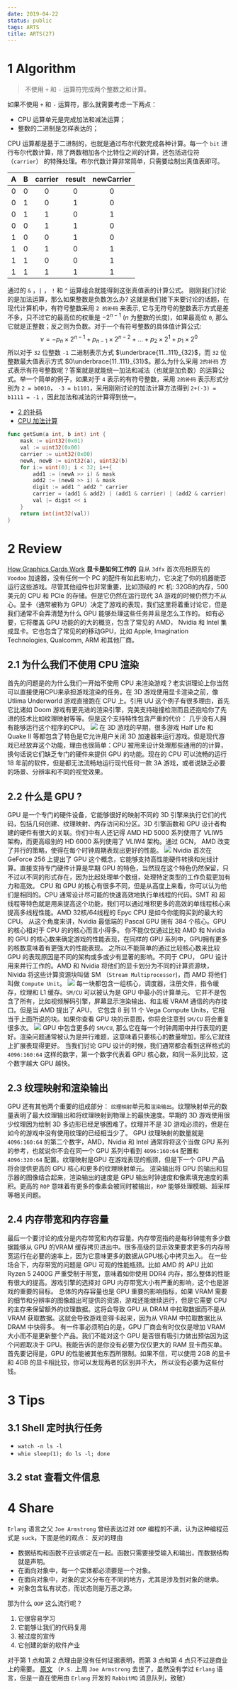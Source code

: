 ```yaml
---
date: 2019-04-22
status: public
tags: ARTS
title: ARTS(27)
---
```


# 1 Algorithm
> 不使用 `+` 和 `-` 运算符完成两个整数之和计算。

如果不使用 `+` 和 `-` 运算符，那么就需要考虑一下两点：
- CPU 运算单元是完成加法和减法运算；
- 整数的二进制是怎样表达的；

CPU 运算都是基于二进制的，也就是通过布尔代数完成各种计算。每一个 `bit` 进行布尔代数计算，除了两数相加各个比特位之间的计算，还包括进位符（`carrier`） 的特殊处理。布尔代数计算非常简单，只需要绘制出真值表即可。

A | B | carrier | result | newCarrier
:---:|:---: | :---: | :---: | :---:
0 | 0 | 0 | 0 | 0
0 | 1 | 0 | 1 | 0
0 | 1 | 1 | 0 | 1
0 | 0 | 1 | 1 | 0
1 | 0 | 0 | 1 | 0
1 | 0 | 1 | 0 | 1
1 | 1 | 0 | 0 | 1
1 | 1 | 1 | 1 | 1

通过的 `&` ，`|` ， `!` 和 `^`  运算组合就能得到这张真值表的计算公式。
刚刚我们讨论的是加法运算，那么如果整数是负数怎么办? 这就是我们接下来要讨论的话题，在现代计算机中，有符号整数采用 `2 的补码` 来表示, 它与无符号的整数表示方式是差不多，只不过它的最高位的权重是 $-2^{n-1}$ ($n$ 为整数的长度)，如果最高位 `0`, 那么它就是正整数；反之则为负数。对于一个有符号整数的具体值计算公式:
$$v = -p_n\times 2^{n-1} + p_{n-1} \times 2 ^{n-2}  + \ldots + p_2\times 2^1 + p_1 \times 2^0$$
所以对于 `32` 位整数 `-1` 二进制表示方式 $\underbrace{11...111}_{32}$，而 `32` 位整数最大值表示方式  $0\underbrace{11..111}_{31}$。那么为什么采用 `2的补码` 方式表示有符号整数呢？答案就是就能统一加法和减法（也就是加负数）的运算公式。举一个简单的例子，如果对于 `4` 表示的有符号整数，采用 `2的补码` 表示形式分别为 `2 = b0010`， `-3 = b1101`，采用刚刚讨论的加法计算方法得到  `2+(-3) = b1111 = -1` ，因此加法和减法的计算得到统一。
- [2 的补码](http://www.ruanyifeng.com/blog/2009/08/twos_complement.html)
- [CPU 加法计算](https://www.zhihu.com/question/24648757)

```go
func getSum(a int, b int) int {
	mask := uint32(0x01)
	val := uint32(0x00)
	carrier := uint32(0x00)
	newA, newB := uint32(a), uint32(b)
	for i:= uint(0); i < 32; i++{
		add1 := (newA >> i) & mask
		add2 := (newB >> i) & mask
		digit := add1 ^ add2 ^ carrier
		carrier = (add1 & add2) | (add1 & carrier) | (add2 & carrier)
		val |= digit << i
	}
    return int(int32(val))
}
```
# 2 Review
[How Graphics Cards Work](https://www.extremetech.com/gaming/269335-how-graphics-cards-work)
**显卡是如何工作的**
自从 `3dfx` 首次亮相原先的 `Voodoo` 加速器，没有任何一个 PC 的配件有如此影响力，它决定了你的机器能否运行这些游戏。尽管其他组件也非常重要，比如顶级的 `PC` 机: 32GB的内存，500 美元的 CPU 和 PCIe 的存储。但是它仍然在运行现代 3A 游戏的时候仍然力不从心。显卡（通常被称为 GPU）决定了游戏的表现，我们这里将着重讨论它，但是我们通常不会弄清楚为什么 GPU 能够处理这些任务并且是怎么工作的。
如有必要，它将覆盖 GPU 功能的的大的概览，包含了常见的 AMD， Nvidia 和 Intel 集成显卡。它也包含了常见的的移动GPU，比如 Apple, Imagination Technologies, Qualcomm, ARM 和其他厂商。

## 2.1 为什么我们不使用 CPU 渲染
首先的问题是的为什么我们一开始不使用 CPU 来渲染游戏？老实讲理论上你当然可以直接使用CPU来承担游戏渲染的任务。在 3D 游戏使用显卡渲染之前，像 Utlima Underworld 游戏直接跑在 CPU 上。引用 UU 这个例子有很多理由，首先它比诸如 Doom 游戏有更先进的渲染引擎，完美支持碰撞检测而且还抱哈你了先进的技术比如纹理映射等等。但是这个支持特性包含严重的代价： 几乎没有人拥有能够运行这个程序的CPU。
![](./_image/2019-04-24-19-51-51.jpg)
在 3D 游戏的早期，很多游戏 Half Life 和 Quake II 等都包含了特色是它允许用户关闭 3D 加速器来运行游戏。但是现代游戏已经放弃这个功能，理由也很简单：CPU 被用来设计处理那些通用的的计算，换句话说它们缺乏专门的硬件来提供 GPU 的功能。现在的  CPU 可以流畅的运行 18 年前的软件，但是都无法流畅地运行现代任何一款 3A 游戏，或者说缺乏必要的场景、分辨率和不同的视觉效果。

## 2.2 什么是 GPU ?
GPU 是一个专门的硬件设备，它能够很好的映射不同的 3D 引擎来执行它们的代码，包括几何创建、纹理映射、内存访问和分区。3D 引擎函数和 GPU 设计者构建的硬件有很大的关联。你们中有人还记得 AMD HD 5000 系列使用了 VLIW5 架构，而更高级别的 HD 6000 系列使用了 VLIW4 架构。通过 GCN， AMD 改变了并行的策略，使得在每个时钟周期表现出更好的性能。
![](./_image/2019-04-24-20-04-52.jpg)
Nvidia 首次在 GeForce 256 上提出了 GPU 这个概念，它能够支持高性能硬件转换和光线计算。直接支持专门硬件计算是早期 GPU 的特色，当然现在这个特色仍然保留，只不过以不同的形式存在，因为比起处理单个数组，处理特定类型的工作负载更加有力和高效。
CPU 和 GPU 的核心有很多不同，但是从高度上来看，你可以认为他们是相同的。CPU 通常设计尽可能的快速高效地执行单线程的代码。SMT 和 超线程等特色就是用来提高这个功能，我们可以通过堆积更多的高效的单线程核心来提高多线程性能。AMD 32核/64线程的 Epyc CPU 是如今你能购买到的最大的 CPU。 从这个角度来讲，Nvidia 最低端的 Pascal GPU 拥有 384 个核心。GPU 的核心相对于 CPU 的的核心而言小得多。
你不能仅仅通过比较 AMD 和 Nvidia 的 GPU 的核心数来确定游戏的性能表现，在同样的 GPU 系列中，GPU拥有更多的核数意味着有更强大的性能表现。
之所以不能简单的通过比较核心数来比较 GPU 的表现原因是不同的架构或多或少有显著的影响。不同于 CPU， GPU 设计用来并行工作的。AMD 和 Nvidia 将他们的显卡划分为不同的计算资源块，Nivida 将这些计算资源块叫做 SM （`Stream Multiprocessor`)，而 AMD 将他们叫做 `Compute Unit`。
![](./_image/2019-04-25-22-09-45.jpg)
每一块都包含一组核心，调度器，注册文件，指令缓存，纹理和 L1 缓存。`SM/CU` 可以被认为是 GPU 中最小的计算单元。 它并不是包含了所有，比如视频解码引擎，屏幕显示渲染输出、和主板 VRAM 通信的内存接口。但是当 AMD 提出了 APU， 它包含 8 到 11 个 Vega Compute Units，它相当于上面所说的块。如果你查看 GPU 块的示意图，你将会注意到 `SM/CU` 将会重复很多次。
![](./_image/2019-04-25-22-17-22.jpg)
GPU 中包含更多的 `SM/CU`, 那么它在每一个时钟周期中并行表现的更好。渲染问题通常被认为是并行难题，这意味着只要核心的数量增加，那么它就往上扩展表现得更好。
当我们讨论 GPU 设计的时候，我们通常都会看到这样格式的 `4096:160:64` 这样的数字，第一个数字代表着 GPU 核心数，和同一系列比较，这个数字越大 GPU 越快。
## 2.3 纹理映射和渲染输出
GPU 还有其他两个重要的组成部分： `纹理映射`单元和`渲染输出`。纹理映射单元的数量表明了最大纹理输出和将纹理映射到物理上的最快速度。早期的 3D 游戏使用很少纹理因为绘制 3D 多边形已经足够困难了。纹理并不是 3D 游戏必须的，但是在如今的游戏中没有使用纹理的已经相当少了。
GPU 纹理映射的数量就是 `4096:160:64` 的第二个数字，AMD，Nvidia 和 Intel  通常将将这个当做 GPU 系列的参考，也就说你不会在同一个 GPU 系列中看到 `4096:160:64` 配置和 `4096:320:64` 配置。纹理映射是GPU 在游戏表现的瓶颈，但是下一个 GPU 产品将会提供更高的 GPU 核心和更多的纹理映射单元。
渲染输出将 GPU 的输出和显示器的图像结合起来，渲染输出的速度是 GPU 输出时钟速度和像素填充速度的乘积。更高的 `ROP` 意味着有更多的像素会被同时被输出，`ROP` 能够处理模糊、超采样等相关问题。
## 2.4 内存带宽和内存容量
最后一个要讨论的成分是内存带宽和内存容量。内存带宽指的是每秒钟能有多少数据能够从 GPU 的VRAM 缓存拷贝进出中。很多高级的显示效果要求更多的内存带宽运行在必要的速率上，因为它意味更多的数据从GPU核心中拷贝出入。
在一些场合下，内存带宽的问题是 GPU 可观的性能瓶颈。比如 AMD 的 APU 比如 Ryzen 5 2400G 严重受制于带宽，意味着如你使用 DDR4 内存，那么整体的性能有很大的提高。游戏引擎的选择对 GPU 内存带宽大小有严重的影响，这个也是游戏的重要的目标。
总体的内存容量也是 GPU 重要的影响指标，如果 VRAM 需要的细节和分辨率的图像超出可提供的资源，游戏还能继续运行，但是它需要 CPU 的主存来保留额外的纹理数据。这将会导致 GPU 从 DRAM 中拉取数据而不是从 VRAM 获取数据。这就会导致游戏变得卡起来，因为从 VRAM 中拉取数据比从 DRAM 中快得多。
有一件事必须明白的是，GPU 厂商会有时仅仅是增加 VRAM 大小而不是更新整个产品。我们不能对这个 GPU  是否很有吸引力做出预估因为这个问题取决于 GPU。我能告诉的是你没有必要为仅仅更大的 RAM 显卡而买单。首先要记得是，GPU 的性能被其他东西所限制。如果不信，可以使用 2GB 的显卡和 4GB 的显卡相比较，你可以发现两者的区别并不大， 所以没有必要为这些付钱。
# 3 Tips
## 3.1 Shell 定时执行任务
- `watch -n ls -l`
- `whie sleep(1); do ls -l; done`

## 3.2 stat 查看文件信息
# 4 Share
`Erlang` 语言之父 `Joe Armstrong` 曾经表达过对 `OOP` 编程的不满，认为这种编程范式是 `suck`，下面是他的观点：
反对的理由
- 数据结构和函数不应该绑定在一起。函数只需要接受输入和输出，而数据结构就是声明。
- 在面向对象中，每一个实体都必须要是一个对象。
- 在面向对象中，对象的定义分布在不同的地方，尤其是涉及到对象的继承。
- 对象包含私有状态，而状态则是万恶之源。

那为什么 `OOP` 这么流行呢？
1. 它很容易学习
2. 它能够让我们的代码复用
3. 被过度的宣传
4. 它创建的新的软件产业

对于第 1 点和第 2 点理由是没有任何证据表明，而第 3 点和第 4 点只不过是商业上的需要。
[原文](http://www.cs.otago.ac.nz/staffpriv/ok/Joe-Hates-OO.htm)
（`P.S.` 上周 `Joe Armstrong` 去世了，虽然没有学过 `Erlang` 语言，但是一直在使用由 `Erlang` 开发的 `RabbitMQ` 消息队列，致敬）